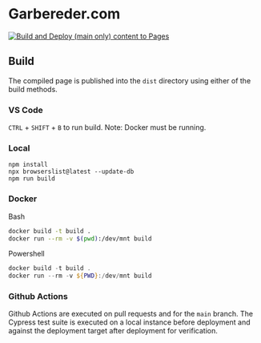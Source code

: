 # Garbereder.com

[![Build and Deploy (main only) content to Pages](https://github.com/ggarbereder/garbereder.com/actions/workflows/static.yml/badge.svg)](https://github.com/ggarbereder/garbereder.com/actions/workflows/static.yml)

## Build
The compiled page is published into the `dist` directory using either of the build methods.

### VS Code
`CTRL` + `SHIFT` + `B` to run build. Note: Docker must be running.

### Local
```
npm install
npx browserslist@latest --update-db
npm run build
```

### Docker
Bash
```Bash
docker build -t build .
docker run --rm -v $(pwd):/dev/mnt build
```
Powershell
```Powershell
docker build -t build .
docker run --rm -v ${PWD}:/dev/mnt build
```

### Github Actions
Github Actions are executed on pull requests and for the `main` branch.
The Cypress test suite is executed on a local instance before deployment and against the deployment target after deployment for verification.
